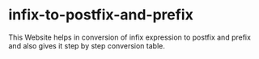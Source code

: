 # infix-to-postfix-and-prefix
This Website helps in conversion of infix expression to postfix and prefix  and also gives it step by step conversion table.
